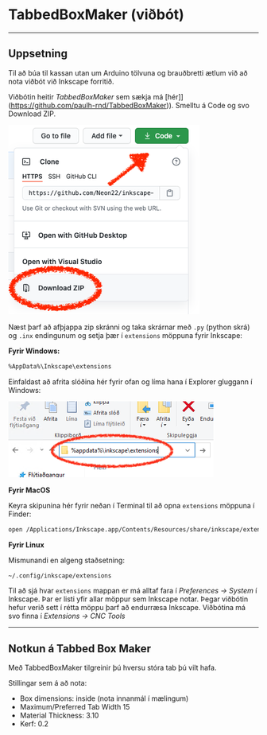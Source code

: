 # TabbedBoxMaker (viðbót)

---

## Uppsetning

Til að búa til kassan utan um Arduino tölvuna og brauðbretti ætlum við að nota viðbót við Inkscape forritið.

Viðbótin heitir *TabbedBoxMaker* sem sækja má [hér]](https://github.com/paulh-rnd/TabbedBoxMaker)). Smelltu á Code og svo Download ZIP.

![Sækja viðbót](../Myndir/inkscape_SaekjaExtension.png)

Næst þarf að afþjappa zip skránni og taka skrárnar með ```.py``` (python skrá) og ```.inx``` endingunum og setja þær í ```extensions``` möppuna fyrir Inkscape:
<!--
_ath. það virðist ekki virka að extract beint í extensions möppu_
-->

**Fyrir Windows:**

```bash
%AppData%\Inkscape\extensions
```

Einfaldast að afrita slóðina hér fyrir ofan og líma hana í Explorer gluggann í Windows:

![address bar](../Myndir/inkscape_appdata.png)

<!-- 1. Windows: Setja skrár td. í `C:\Program Files\Inkscape\share\inkscape\extensions` eða þar sem Inkscape er vistað. -->

**Fyrir MacOS**

Keyra skipunina hér fyrir neðan í Terminal til að opna ```extensions``` möppuna í Finder:

```bash
open /Applications/Inkscape.app/Contents/Resources/share/inkscape/extensions
```


**Fyrir Linux**

Mismunandi en algeng staðsetning:

```bash
~/.config/inkscape/extensions
```


Til að sjá hvar ```extensions``` mappan er má alltaf fara í *Preferences -> System* í Inkscape. Þar er listi yfir allar möppur sem Inkscape notar.
Þegar viðbótin hefur verið sett í rétta möppu þarf að endurræsa Inkscape. 
Viðbótina má svo finna í *Extensions -> CNC Tools*


---

## Notkun á Tabbed Box Maker

Með TabbedBoxMaker tilgreinir þú hversu stóra tab þú vilt hafa.

Stillingar sem á að nota:
* Box dimensions: inside (nota innanmál í mælingum)
* Maximum/Preferred Tab Width 15
* Material Thickness: 3.10
* Kerf: 0.2





